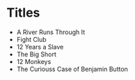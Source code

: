 # Titles

- A River Runs Through It
- Fight Club
- 12 Years a Slave
- The Big Short
- 12 Monkeys
- The Curiouss Case of Benjamin Button
